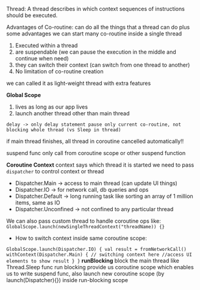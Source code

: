Thread: 
A thread describes in which context sequences of instructions should be executed. 

Advantages of Co-routine: 
can do all the things that a thread can do plus some advantages 
we can start many co-routine inside a single thread

1. Executed within a thread 
2. are suspendable (we can pause the execution in the middle and continue when need)
3. they can switch their context (can switch from one thread to another)
4. No limitation of co-routine creation

we can called it as light-weight thread with extra features 

**Global Scope**
1. lives as long as our app lives 
2. launch another thread other than main thread

``delay -> only delay statement pause only current co-routine, not blocking whole thread (vs Sleep in thread)``

if main thread finishes, all thread in coroutine cancelled automatically!! 

suspend func only call from coroutine scope or other suspend function

**Coroutine Context**
context says which thread it is started
we need to pass `dispatcher` to control context or thread 
- Dispatcher.Main -> access to main thread (can update UI things)
- Dispatcher.IO -> for network call, db queries and ops
- Dispatcher.Default -> long running task like sorting an array of 1 million items, same as IO
- Dispatcher.Unconfined -> not confined to any particular thread

We can also pass custom thread to handle coroutine ops like: 
``GlobalScope.launch(newSingleThreadContext("threadName)) {}``

- How to switch context inside same coroutine scope:

``
GlobalScope.launch(Dispatcher.IO) {
    val result = fromNetworkCall()
    withContext(Dispatcher.Main) { // switching context here
        //access UI elements to show result
    }
}
``
**runBlocking**
block the main thread like Thread.Sleep func 
run blocking provide us coroutine scope which enables us to write suspend func, also launch new 
coroutine scope (by launch(Dispatcher){}) inside run-blocking scope





